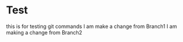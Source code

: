 # Test
this is for testing git commands
I am make a change from Branch1
	I am making a change from Branch2

